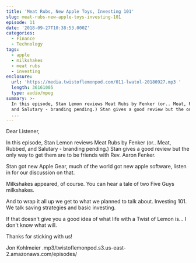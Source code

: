 ```yaml
---
title: 'Meat Rubs, New Apple Toys, Investing 101'
slug: meat-rubs-new-apple-toys-investing-101
episode: 11
date: '2018-09-27T10:38:53.000Z'
categories:
  - Finance
  - Technology
tags:
  - apple
  - milkshakes
  - meat rubs
  - investing
enclosure:
  url: 'https://media.twistoflemonpod.com/011-lwatol-20180927.mp3 '
  length: 36161005
  type: audio/mpeg
summary: >-
  In this episode, Stan Lemon reviews Meat Rubs by Fenker (or.. Meat, Rubbed,
  and Salutary - branding pending.) Stan gives a good review but the only way
  ...
---
```


Dear Listener,

In this episode, Stan Lemon reviews Meat Rubs by Fenker (or.. Meat, Rubbed, and Salutary - branding pending.) Stan gives a good review but the only way to get them are to be friends with Rev. Aaron Fenker.

Stan got new Apple Gear, much of the world got new apple software, listen in for our discussion on that.

Milkshakes appeared, of course. You can hear a tale of two Five Guys milkshakes.

And to wrap it all up we get to what we planned to talk about. Investing 101. We talk saving strategies and basic investing.

If that doesn't give you a good idea of what life with a Twist of Lemon is... I don't know what will.

Thanks for sticking with us!

Jon Kohlmeier
.mp3/twistoflemonpod.s3.us-east-2.amazonaws.com/episodes/

